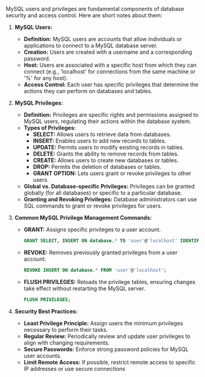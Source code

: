 MySQL users and privileges are fundamental components of database security and access control. Here are short notes about them:

1. **MySQL Users:**
   - **Definition:** MySQL users are accounts that allow individuals or applications to connect to a MySQL database server.
   - **Creation:** Users are created with a username and a corresponding password.
   - **Host:** Users are associated with a specific host from which they can connect (e.g., 'localhost' for connections from the same machine or '%' for any host).
   - **Access Control:** Each user has specific privileges that determine the actions they can perform on databases and tables.

2. **MySQL Privileges:**
   - **Definition:** Privileges are specific rights and permissions assigned to MySQL users, regulating their actions within the database system.
   - **Types of Privileges:**
      - **SELECT:** Allows users to retrieve data from databases.
      - **INSERT:** Enables users to add new records to tables.
      - **UPDATE:** Permits users to modify existing records in tables.
      - **DELETE:** Grants the ability to remove records from tables.
      - **CREATE:** Allows users to create new databases or tables.
      - **DROP:** Permits the deletion of databases or tables.
      - **GRANT OPTION:** Lets users grant or revoke privileges to other users.
   - **Global vs. Database-specific Privileges:** Privileges can be granted globally (for all databases) or specific to a particular database.
   - **Granting and Revoking Privileges:** Database administrators can use SQL commands to grant or revoke privileges for users.

3. **Common MySQL Privilege Management Commands:**
   - **GRANT:** Assigns specific privileges to a user account.
     ```sql
     GRANT SELECT, INSERT ON database.* TO 'user'@'localhost' IDENTIFIED BY 'password';
     ```
   - **REVOKE:** Removes previously granted privileges from a user account.
     ```sql
     REVOKE INSERT ON database.* FROM 'user'@'localhost';
     ```
   - **FLUSH PRIVILEGES:** Reloads the privilege tables, ensuring changes take effect without restarting the MySQL server.
     ```sql
     FLUSH PRIVILEGES;
     ```

4. **Security Best Practices:**
   - **Least Privilege Principle:** Assign users the minimum privileges necessary to perform their tasks.
   - **Regular Review:** Periodically review and update user privileges to align with changing requirements.
   - **Secure Passwords:** Enforce strong password policies for MySQL user accounts.
   - **Limit Remote Access:** If possible, restrict remote access to specific IP addresses or use secure connections
